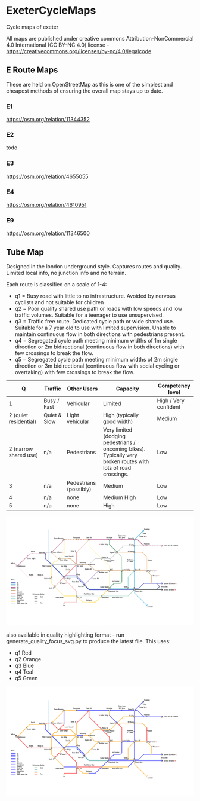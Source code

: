 # ExeterCycleMaps
Cycle maps of exeter

All maps are published under creative commons Attribution-NonCommercial 4.0 International (CC BY-NC 4.0) license - https://creativecommons.org/licenses/by-nc/4.0/legalcode

## E Route Maps

These are held on OpenStreetMap as this is one of the simplest and cheapest methods of ensuring the overall map stays up to date.

### E1
https://osm.org/relation/11344352
### E2
todo
### E3
https://osm.org/relation/4655055
### E4
https://osm.org/relation/4610951
### E9
https://osm.org/relation/11346500

## Tube Map

Designed in the london underground style. Captures routes and quality. Limited local info, no junction info and no terrain.

Each route is classified on a scale of 1-4:
* q1 = Busy road with little to no infrastructure. Avoided by nervous cyclists and not suitable for children
* q2 = Poor quality shared use path or roads with low speeds and low traffic volumes. Suitable for a teenager to use unsupervised.
* q3 = Traffic free route. Dedicated cycle path or wide shared use. Suitable for a 7 year old to use with limited supervision. Unable to maintain continuous flow in both directions with pedestrians present.
* q4 = Segregated cycle path meeting minimum widths of 1m single direction or 2m bidirectional (continuous flow in both directions) with few crossings to break the flow.
* q5 = Segregated cycle path meeting minimum widths of 2m single direction or 3m bidirectional (continuous flow with social cycling or overtaking) with few crossings to break the flow.

| Q | Traffic | Other Users | Capacity | Competency level |
|---|---------|-------------|----------|------------------|
|1|Busy / Fast| Vehicular | Limited | High / Very confident |
|2 (quiet residential) |Quiet & Slow | Light vehicular | High (typically good width) | Medium |
|2 (narrow shared use) |n/a| Pedestrians | Very limited (dodging pedestrians / oncoming bikes). Typically very broken routes with lots of road crossings. | Low |
| 3 | n/a | Pedestrians (possibly) | Medium | Low |
| 4 | n/a | none | Medium High | Low |
| 5 | n/a | none | High | Low |


![Exeter cycle routes in the style of a tube map](https://github.com/joeHickson/ExeterCycleMaps/blob/master/exeter_cycle_map.png?raw=true)

also available in quality highlighting format - run generate_quality_focus_svg.py to produce the latest file. This uses:
* q1 Red
* q2 Orange
* q3 Blue
* q4 Teal
* q5 Green

![Exeter cycle routes in the style of a tube map](https://github.com/joeHickson/ExeterCycleMaps/blob/master/quality_map.png?raw=true)
